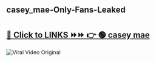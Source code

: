 
 ## casey_mae-Only-Fans-Leaked

# <h2><a href="https://clipsfans.com/casey_mae&ref=git">🔗 Click to LINKS ⏩⏩ 👉 🟢 casey mae </a></h2>

<a href="https://clipsfans.com/casey_mae&ref=git" rel="nofollow" data-target="animated-image.originalLink"><img src="https://i.ibb.co.com/xMMVF88/686577567.gif" alt="Viral Video Original" style="max-width: 100%; display: inline-block;" data-target="animated-image.originalImage"></a>
